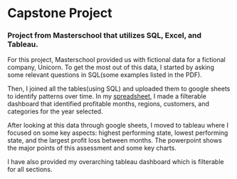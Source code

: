 # Capstone Project
### Project from Masterschool that utilizes SQL, Excel, and Tableau. 

For this project, Masterschool provided us with fictional data for a fictional company, Unicorn. To get the most out of this data, I started by asking some relevant questions in SQL(some examples listed in the PDF). 

Then, I joined all the tables(using SQL) and uploaded them to google sheets to identify patterns over time. In my [spreadsheet](https://docs.google.com/spreadsheets/d/1VY65klZvklUI5H-kv87Le6ALjcBsSHMb9oPsCNp0O1o/edit?usp=sharing), I made a filterable dashboard that identified profitable months, regions, customers, and categories for the year selected. 

After looking at this data through google sheets, I moved to tableau where I focused on some key aspects: highest performing state, lowest performing state, and the largest profit loss between months. The powerpoint shows the major points of this assessment and some key charts. 

I have also provided my overarching tableau dashboard which is filterable for all sections. 
